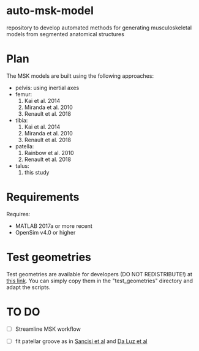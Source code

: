 # auto-msk-model
repository to develop automated methods for generating musculoskeletal models from segmented anatomical structures

# Plan
The MSK models are built using the following approaches:

* pelvis: using inertial axes
* femur:
    1. Kai et al. 2014
    2. Miranda et al. 2010
    3. Renault et al. 2018
* tibia:
    1. Kai et al. 2014
    2. Miranda et al. 2010
    3. Renault et al. 2018
* patella:
    1. Rainbow et al. 2010
    2. Renault et al. 2018
* talus:
    1. this study

# Requirements
Requires:
* MATLAB 2017a or more recent
* OpenSim v4.0 or higher

# Test geometries
Test geometries are available for developers (DO NOT REDISTRIBUTE!) at [this link](https://www.dropbox.com/sh/wk4izo66qxbxp3h/AABAcyxpHkfWy1v5AjJ7QOIYa?dl=0).
You can simply copy them in the "test_geometries" directory and adapt the scripts.

# TO DO
- [ ] Streamline MSK workflow
- [ ] fit patellar groove as in [Sancisi et al](https://www.dropbox.com/s/diajesc737ujdsd/SancisiJMR11.pdf?dl=0) and [Da Luz et al](https://www.dropbox.com/s/ah4di27b0hhsrhi/Brito%20da%20Luz-2017-Feasibility%20of%20using%20MRIs%20to.pdf?dl=0)




